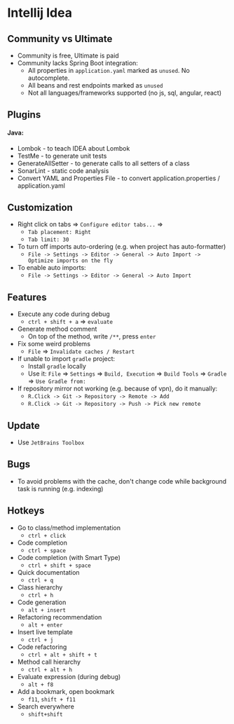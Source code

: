 # Intellij Idea
## Community vs Ultimate
* Community is free, Ultimate is paid
* Community lacks Spring Boot integration:
  * All properties in `application.yaml` marked as `unused`. No autocomplete.
  * All beans and rest endpoints marked as `unused`
  * Not all languages/frameworks supported (no js, sql, angular, react)

## Plugins
#### Java:
* Lombok - to teach IDEA about Lombok
* TestMe - to generate unit tests
* GenerateAllSetter - to generate calls to all setters of a class
* SonarLint - static code analysis
* Convert YAML and Properties File - to convert application.properties / application.yaml

## Customization
* Right click on tabs => `Configure editor tabs...` => 
    * `Tab placement: Right`
    * `Tab limit: 30`
* To turn off imports auto-ordering (e.g. when project has auto-formatter)
    * `File -> Settings -> Editor -> General -> Auto Import -> Optimize imports on the fly`
* To enable auto imports:
    * `File -> Settings -> Editor -> General -> Auto Import`
    
## Features
* Execute any code during debug
    * `ctrl + shift + a` => `evaluate`
* Generate method comment
    * On top of the method, write `/**`, press `enter`
* Fix some weird problems
    * `File` => `Invalidate caches / Restart`
* If unable to import `gradle` project:
    * Install `gradle` locally
    * Use it: `File` => `Settings` => `Build, Execution` => `Build Tools` => `Gradle` => `Use Gradle from:`
* If repository mirror not working (e.g. because of vpn), do it manually:
    * `R.Click -> Git -> Repository -> Remote -> Add`
    * `R.Click -> Git -> Repository -> Push -> Pick new remote`
  
## Update
* Use `JetBrains Toolbox`

## Bugs
* To avoid problems with the cache, don't change code while background task is running (e.g. indexing)
    
## Hotkeys
* Go to class/method implementation
    * `ctrl + click`
* Code completion
    * `ctrl + space`
* Code completion (with Smart Type)
    * `ctrl + shift + space`
* Quick documentation
    * `ctrl + q`
* Class hierarchy
    * `ctrl + h`
* Code generation
    * `alt + insert`
* Refactoring recommendation
    * `alt + enter`
* Insert live template
    * `ctrl + j`
* Code refactoring
    * `ctrl + alt + shift + t`
* Method call hierarchy
    * `ctrl + alt + h`
* Evaluate expression (during debug)
    * `alt + f8`
* Add a bookmark, open bookmark
    * `f11`, `shift + f11`
* Search everywhere
    * `shift+shift`
